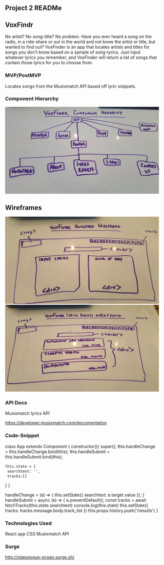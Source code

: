 ## Project 2 READMe

## VoxFindr

No artist? No song-title? No problem. Have you ever heard a song on the radio, in a ride-share or out in the world and not know the artist or title, but wanted to find out?  VoxFinder is an app that locates artists and titles for songs you don't know based on a sample of song-lyrics. Just input whatever lyrics you remember, and VoxFinder will return a list of songs that contain those lyrics for you to choose from.

### MVP/PostMVP

Locates songs from the Musixmatch API based off lyric snippets.

### Component Hierarchy

<img src=https://raw.githubusercontent.com/jxeer/VoxFinder-master/master/VoxFindr-wireframes/component-hierarchy.jpg>

## Wireframes

<img src=https://raw.githubusercontent.com/jxeer/VoxFinder-master/master/VoxFindr-wireframes/homepage.jpg>
<img src=https://raw.githubusercontent.com/jxeer/VoxFinder-master/master/VoxFindr-wireframes/lyrics-results.jpg>

### API Docs

Musixmatch lyrics API

https://developer.musixmatch.com/documentation

### Code-Snippet

class App extends Component {
  constructor(){
    super();
    this.handleChange = this.handleChange.bind(this);
    this.handleSubmit = this.handleSubmit.bind(this);

    this.state = {
     searchtext: '',
     tracks:[]
   }
  }

handleChange = (e) => {
   this.setState({
     searchtext: e.target.value
    });
  }
  handleSubmit = async (e) => {
   e.preventDefault();
   const tracks = await fetchTracks(this.state.searchtext)
   console.log(this.state)
   this.setState({
   tracks: tracks.message.body.track_list
  })
  this.props.history.push('/results')
  }

### Technologies Used

React app
CSS
Musixmatch API

### Surge 

http://statuesque-ocean.surge.sh/
